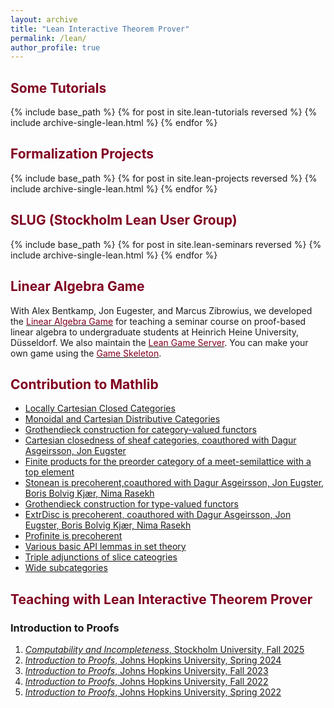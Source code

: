 ```yaml
---
layout: archive
title: "Lean Interactive Theorem Prover"
permalink: /lean/
author_profile: true
---
```


<h2><font color="#800020"> Some Tutorials </font></h2>
{% include base_path %}
{% for post in site.lean-tutorials reversed %}
  {% include archive-single-lean.html %}
{% endfor %}


<h2><font color="#800020"> Formalization Projects </font></h2>
{% include base_path %}
{% for post in site.lean-projects reversed %}
  {% include archive-single-lean.html %}
{% endfor %}


<h2><font color="#800020"> SLUG (Stockholm Lean User Group) </font></h2>
{% include base_path %}
{% for post in site.lean-seminars reversed %}
  {% include archive-single-lean.html %}
{% endfor %}

<!-- {% include base_path %}
{% for post in site.lean reversed %}
  {% include archive-single-lean.html %}
{% endfor %} -->


<h2><font color="#800020">Linear Algebra Game</font></h2>
With Alex Bentkamp, Jon Eugester, and Marcus Zibrowius, we developed the <a href="https://adam.math.hhu.de/#/g/hhu-adam/robo"><font color="#800020">Linear Algebra Game</font></a> for teaching a seminar course on proof-based linear algebra to undergraduate students at Heinrich Heine University, Düsseldorf. We also maintain the <a href="https://adam.math.hhu.de"><font color="#800020">Lean Game Server</font></a>. You can make your own game using the <a href="https://github.com/hhu-adam/GameSkeleton"><font color="#800020">Game Skeleton</font></a>.

<!-- See more about this in the following link below from a talk I gave at the Hausdorff Research Institute in Mathematics (HIM), Bonn.  -->

<!-- <a href="https://www.youtube.com/watch?v=f8LuzA7k4K4"><i class="fa fa-fw fa-youtube" aria-hidden="true"></i> Linear Algebra Game in Lean4</a> -->


<h2><font color="#800020"> Contribution to Mathlib </font></h2>

- [Locally Cartesian Closed Categories ](https://github.com/leanprover-community/mathlib4/pull/22321)
- [Monoidal and Cartesian Distributive Categories](https://github.com/leanprover-community/mathlib4/pull/20182)
- [Grothendieck construction for category-valued functors](https://github.com/leanprover-community/mathlib4/blob/master/Mathlib/CategoryTheory/Grothendieck.lean)
- [Cartesian closedness of sheaf categories, coauthored with Dagur Asgeirsson, Jon Eugster](https://github.com/leanprover-community/mathlib4/pull/15262)
- [Finite products for the preorder category of a meet-semilattice with a top element](https://github.com/leanprover-community/mathlib4/pull/21094)
- [Stonean is precoherent,coauthored with Dagur Asgeirsson, Jon Eugster, Boris Bolvig Kjær, Nima Rasekh](https://github.com/leanprover-community/mathlib4/pull/6725)
- [Grothendieck construction for type-valued functors](https://github.com/leanprover-community/mathlib4/blob/master/Mathlib/CategoryTheory/Elements.lean)
- [ExtrDisc is precoherent, coauthored with Dagur Asgeirsson, Jon Eugster, Boris Bolvig Kjær, Nima Rasekh](https://github.com/leanprover-community/mathlib4/pull/5861)
- [Profinite is precoherent](https://github.com/leanprover-community/mathlib4/pull/5858)
- [Various basic API lemmas in set theory](https://github.com/leanprover-community/mathlib4/blob/master/Mathlib/Data/Set/Basic.lean)
- [Triple adjunctions of slice cateogries](https://github.com/leanprover-community/mathlib4/pull/14519)
- [Wide subcategories](https://github.com/leanprover-community/mathlib4/pull/15374)

<h2><font color="#800020"> Teaching with Lean Interactive Theorem Prover</font></h2>

<h3> Introduction to Proofs </h3>

1. <a href="https://sinhp.github.io/teaching/2025-logic2-stockholm/">_Computability and Incompleteness_, Stockholm University, Fall 2025 <i class="fa fa-external-link" aria-hidden="true"></i></a>
2. <a href="https://github.com/sinhp/Proofs-S24/tree/master">_Introduction to Proofs_, Johns Hopkins University, Spring 2024 <i class="fa fa-external-link" aria-hidden="true"></i></a>
3. <a href="https://github.com/sinhp/ProofLab4/tree/master">_Introduction to Proofs_, Johns Hopkins University, Fall 2023 <i class="fa fa-external-link" aria-hidden="true"></i></a>
4. <a href="https://sinhp.github.io/teaching/2022-introduction-to-proofs-with-Lean">_Introduction to Proofs_, Johns Hopkins University, Fall 2022 <i class="fa fa-external-link" aria-hidden="true"></i></a>
5. <a href="https://introproofs.github.io/s22">_Introduction to Proofs_, Johns Hopkins University, Spring 2022 <i class="fa fa-external-link" aria-hidden="true"></i></a>